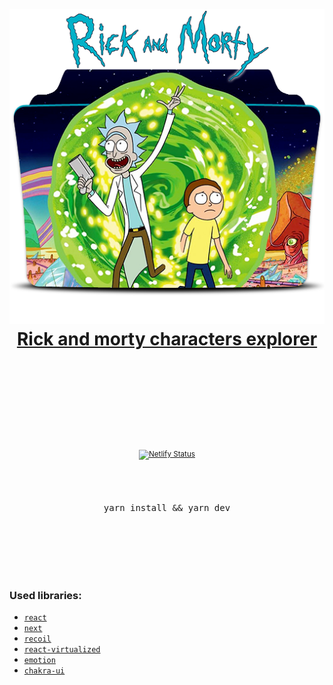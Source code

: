 <div align="center">
  <h1>
    <br/>
    <br/>
    <img src="./public/readme.png" alt="rick and morty" />
    <br />
    <a href="https://practical-swanson-a56b9a.netlify.app/" target="_blank">
        Rick and morty characters explorer
    </a>
    <br />
    <br />
    <br />
    <br />
  </h1>
  <sup>
     <br />
     <br />
        <a href="https://app.netlify.com/sites/practical-swanson-a56b9a/deploys">
            <img src="https://api.netlify.com/api/v1/badges/f6491cc1-e047-4835-9a08-9f67c6a90f9a/deploy-status" alt="Netlify Status" />
      </a>
  </sup>
  <br />
  <br />
  <br />
  <br />
  <pre>yarn install && yarn dev</pre>
  <br />
  <br />
  <br />
  <br />
  <br />
</div>



### Used libraries:
- [`react`](https://github.com/facebook/react)
- [`next`](https://github.com/vercel/next.js/)
- [`recoil`](https://github.com/facebookexperimental/Recoil)
- [`react-virtualized`](https://github.com/bvaughn/react-virtualized)
- [`emotion`](https://github.com/emotion-js/emotion) 
- [`chakra-ui`](https://github.com/chakra-ui/chakra-ui)
